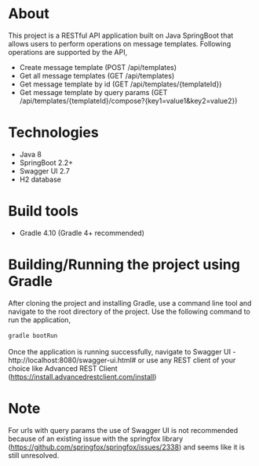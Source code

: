 # About
This project is a RESTful API application built on Java SpringBoot that allows users to perform operations on message templates.
Following operations are supported by the API,
- Create message template (POST /api/templates)
- Get all message templates (GET /api/templates)
- Get message template by id (GET /api/templates/{templateId})
- Get message template by query params (GET /api/templates/{templateId}/compose?{key1=value1&key2=value2})

# Technologies
- Java 8
- SpringBoot 2.2+
- Swagger UI 2.7
- H2 database

# Build tools
- Gradle 4.10 (Gradle 4+ recommended)

# Building/Running the project using Gradle
  After cloning the project and installing Gradle, use a command line tool and navigate to the root directory of the project.
  Use the following command to run the application,<br/><br/>
  ``` gradle bootRun ```
  <br/><br/>
  Once the application is running successfully, navigate to Swagger UI - http://localhost:8080/swagger-ui.html#
  or use any REST client of your choice like Advanced REST Client (https://install.advancedrestclient.com/install)
  <br/>

# Note
  For urls with query params the use of Swagger UI is not recommended because of an existing issue with the springfox library (https://github.com/springfox/springfox/issues/2338) and seems like it is still unresolved.
